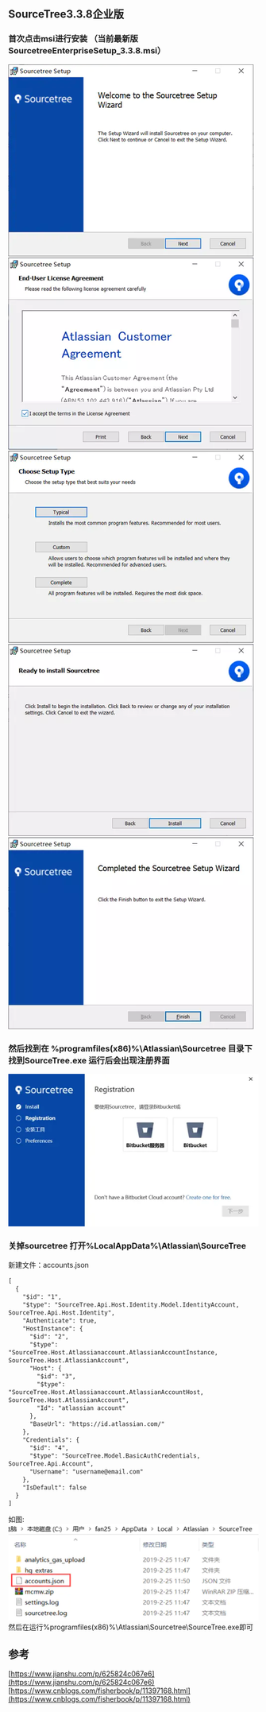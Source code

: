 ## SourceTree3.3.8企业版

### 首次点击msi进行安装 （当前最新版SourcetreeEnterpriseSetup\_3.3.8.msi）

![](/static/image/16496299-cd7cb57ba43ac72c.webp)  
![](/static/image/16496299-6798c28cc45930b3.webp)  
![](/static/image/16496299-a7378f6cbe703f9b.webp)  
![](/static/image/16496299-87506f3ae3cb1b25.webp)  
![](/static/image/16496299-cf9c5eb5cb53fb5f.webp)

### 然后找到在 %programfiles\(x86\)%\Atlassian\Sourcetree 目录下找到SourceTree.exe 运行后会出现注册界面

![](/static/image/16496299-f943b4b3c51db332.webp)

### 关掉sourcetree 打开%LocalAppData%\Atlassian\SourceTree

新建文件：accounts.json

```
[
  {
    "$id": "1",
    "$type": "SourceTree.Api.Host.Identity.Model.IdentityAccount, SourceTree.Api.Host.Identity",
    "Authenticate": true,
    "HostInstance": {
      "$id": "2",
      "$type": "SourceTree.Host.Atlassianaccount.AtlassianAccountInstance, SourceTree.Host.AtlassianAccount",
      "Host": {
        "$id": "3",
        "$type": "SourceTree.Host.Atlassianaccount.AtlassianAccountHost, SourceTree.Host.AtlassianAccount",
        "Id": "atlassian account"
      },
      "BaseUrl": "https://id.atlassian.com/"
    },
    "Credentials": {
      "$id": "4",
      "$type": "SourceTree.Model.BasicAuthCredentials, SourceTree.Api.Account",
      "Username": "username@email.com"
    },
    "IsDefault": false
  }
]
```
如图:
![](/static/image/16496299-f8e98d62abce4343.webp)
然后在运行%programfiles(x86)%\Atlassian\Sourcetree\SourceTree.exe即可

## 参考

[https://www.jianshu.com/p/625824c067e6](https://www.jianshu.com/p/625824c067e6)  
[https://www.cnblogs.com/fisherbook/p/11397168.html](https://www.cnblogs.com/fisherbook/p/11397168.html)


